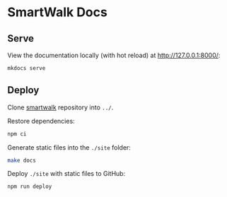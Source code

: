 # SmartWalk Docs

## Serve

View the documentation locally (with hot reload) at http://127.0.0.1:8000/:

```bash
mkdocs serve
```

## Deploy

Clone [smartwalk](https://github.com/zhukovdm/smartwalk.git) repository into `../`.

Restore dependencies:

```bash
npm ci
```

Generate static files into the `./site` folder:

```bash
make docs
```

Deploy `./site` with static files to GitHub:

```bash
npm run deploy
```
